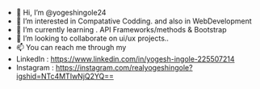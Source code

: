- 👋 Hi, I’m @yogeshingole24
- 👀 I’m interested in Compatative Codding. and also in WebDevelopment
- 🌱 I’m currently learning . API Frameworks/methods & Bootstrap
- 💞️ I’m looking to collaborate on ui/ux projects..
- 📫 You can reach me through my 
- LinkedIn  :  https://www.linkedin.com/in/yogesh-ingole-225507214
- Instagram : https://instagram.com/realyogeshingole?igshid=NTc4MTIwNjQ2YQ==

<!---
yogeshingole24/yogeshingole24 is a ✨ special ✨ repository because its `README.md` (this file) appears on your GitHub profile.
You can click the Preview link to take a look at your changes.
--->
